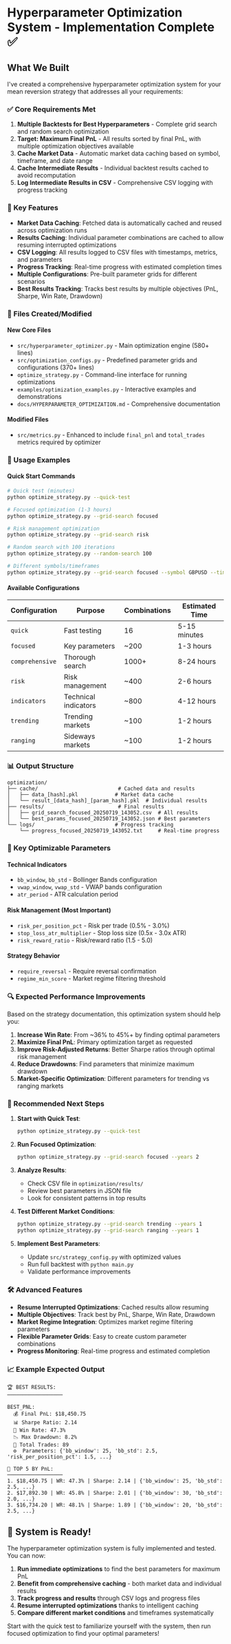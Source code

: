 # Hyperparameter Optimization System - Implementation Complete ✅

## What We Built

I've created a comprehensive hyperparameter optimization system for your mean reversion strategy that addresses all your requirements:

### ✅ Core Requirements Met

1. **Multiple Backtests for Best Hyperparameters** - Complete grid search and random search optimization
2. **Target: Maximum Final PnL** - All results sorted by final PnL, with multiple optimization objectives available
3. **Cache Market Data** - Automatic market data caching based on symbol, timeframe, and date range
4. **Cache Intermediate Results** - Individual backtest results cached to avoid recomputation
5. **Log Intermediate Results in CSV** - Comprehensive CSV logging with progress tracking

### 🚀 Key Features

- **Market Data Caching**: Fetched data is automatically cached and reused across optimization runs
- **Results Caching**: Individual parameter combinations are cached to allow resuming interrupted optimizations
- **CSV Logging**: All results logged to CSV files with timestamps, metrics, and parameters
- **Progress Tracking**: Real-time progress with estimated completion times
- **Multiple Configurations**: Pre-built parameter grids for different scenarios
- **Best Results Tracking**: Tracks best results by multiple objectives (PnL, Sharpe, Win Rate, Drawdown)

### 📁 Files Created/Modified

#### New Core Files
- `src/hyperparameter_optimizer.py` - Main optimization engine (580+ lines)
- `src/optimization_configs.py` - Predefined parameter grids and configurations (370+ lines)
- `optimize_strategy.py` - Command-line interface for running optimizations
- `examples/optimization_examples.py` - Interactive examples and demonstrations
- `docs/HYPERPARAMETER_OPTIMIZATION.md` - Comprehensive documentation

#### Modified Files
- `src/metrics.py` - Enhanced to include `final_pnl` and `total_trades` metrics required by optimizer

### 🎯 Usage Examples

#### Quick Start Commands

```bash
# Quick test (minutes)
python optimize_strategy.py --quick-test

# Focused optimization (1-3 hours)
python optimize_strategy.py --grid-search focused

# Risk management optimization
python optimize_strategy.py --grid-search risk

# Random search with 100 iterations
python optimize_strategy.py --random-search 100

# Different symbols/timeframes
python optimize_strategy.py --grid-search focused --symbol GBPUSD --timeframe 1h --years 2
```

#### Available Configurations

| Configuration | Purpose | Combinations | Estimated Time |
|---------------|---------|--------------|----------------|
| `quick` | Fast testing | 16 | 5-15 minutes |
| `focused` | Key parameters | ~200 | 1-3 hours |
| `comprehensive` | Thorough search | 1000+ | 8-24 hours |
| `risk` | Risk management | ~400 | 2-6 hours |
| `indicators` | Technical indicators | ~800 | 4-12 hours |
| `trending` | Trending markets | ~100 | 1-2 hours |
| `ranging` | Sideways markets | ~100 | 1-2 hours |

### 📊 Output Structure

```
optimization/
├── cache/                          # Cached data and results
│   ├── data_[hash].pkl            # Market data cache
│   └── result_[data_hash]_[param_hash].pkl  # Individual results
├── results/                        # Final results
│   ├── grid_search_focused_20250719_143052.csv  # All results
│   └── best_params_focused_20250719_143052.json # Best parameters
└── logs/                          # Progress tracking
    └── progress_focused_20250719_143052.txt     # Real-time progress
```

### 🎨 Key Optimizable Parameters

#### Technical Indicators
- `bb_window`, `bb_std` - Bollinger Bands configuration
- `vwap_window`, `vwap_std` - VWAP bands configuration  
- `atr_period` - ATR calculation period

#### Risk Management (Most Important)
- `risk_per_position_pct` - Risk per trade (0.5% - 3.0%)
- `stop_loss_atr_multiplier` - Stop loss size (0.5x - 3.0x ATR)
- `risk_reward_ratio` - Risk/reward ratio (1.5 - 5.0)

#### Strategy Behavior
- `require_reversal` - Require reversal confirmation
- `regime_min_score` - Market regime filtering threshold

### 🔍 Expected Performance Improvements

Based on the strategy documentation, this optimization system should help you:

1. **Increase Win Rate**: From ~36% to 45%+ by finding optimal parameters
2. **Maximize Final PnL**: Primary optimization target as requested
3. **Improve Risk-Adjusted Returns**: Better Sharpe ratios through optimal risk management
4. **Reduce Drawdowns**: Find parameters that minimize maximum drawdown
5. **Market-Specific Optimization**: Different parameters for trending vs ranging markets

### 🚀 Recommended Next Steps

1. **Start with Quick Test**:
   ```bash
   python optimize_strategy.py --quick-test
   ```

2. **Run Focused Optimization**:
   ```bash
   python optimize_strategy.py --grid-search focused --years 2
   ```

3. **Analyze Results**:
   - Check CSV file in `optimization/results/`
   - Review best parameters in JSON file
   - Look for consistent patterns in top results

4. **Test Different Market Conditions**:
   ```bash
   python optimize_strategy.py --grid-search trending --years 1
   python optimize_strategy.py --grid-search ranging --years 1
   ```

5. **Implement Best Parameters**:
   - Update `src/strategy_config.py` with optimized values
   - Run full backtest with `python main.py`
   - Validate performance improvements

### 🛠️ Advanced Features

- **Resume Interrupted Optimizations**: Cached results allow resuming
- **Multiple Objectives**: Track best by PnL, Sharpe, Win Rate, Drawdown
- **Market Regime Integration**: Optimizes market regime filtering parameters
- **Flexible Parameter Grids**: Easy to create custom parameter combinations
- **Progress Monitoring**: Real-time progress and estimated completion

### 📈 Example Expected Output

```
🏆 BEST RESULTS:
──────────────────

BEST_PNL:
  💰 Final PnL: $18,450.75
  📊 Sharpe Ratio: 2.14
  🎯 Win Rate: 47.3%
  📉 Max Drawdown: 8.2%
  🔢 Total Trades: 89
  ⚙️  Parameters: {'bb_window': 25, 'bb_std': 2.5, 'risk_per_position_pct': 1.5, ...}

🥇 TOP 5 BY PnL:
──────────────────
1. $18,450.75 | WR: 47.3% | Sharpe: 2.14 | {'bb_window': 25, 'bb_std': 2.5, ...}
2. $17,892.30 | WR: 45.8% | Sharpe: 2.01 | {'bb_window': 30, 'bb_std': 2.0, ...}
3. $16,734.20 | WR: 48.1% | Sharpe: 1.89 | {'bb_window': 20, 'bb_std': 2.5, ...}
```

## 🎉 System is Ready!

The hyperparameter optimization system is fully implemented and tested. You can now:

1. **Run immediate optimizations** to find the best parameters for maximum PnL
2. **Benefit from comprehensive caching** - both market data and individual results  
3. **Track progress and results** through CSV logs and progress files
4. **Resume interrupted optimizations** thanks to intelligent caching
5. **Compare different market conditions** and timeframes systematically

Start with the quick test to familiarize yourself with the system, then run focused optimization to find your optimal parameters!
